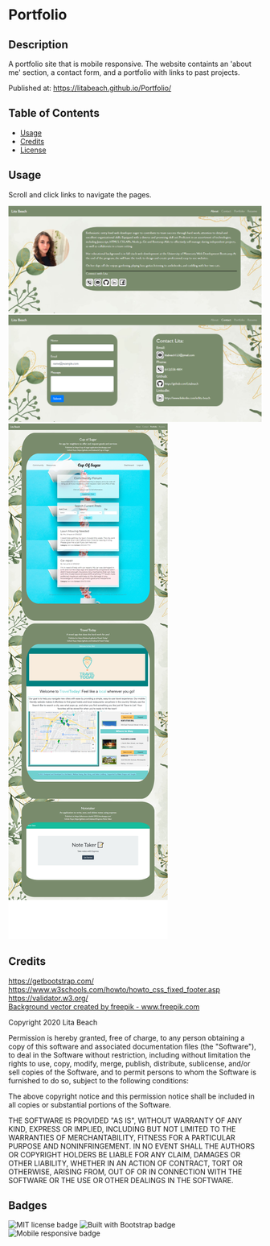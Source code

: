# Portfolio

## Description 
A portfolio site that is mobile responsive. The website containts an 'about me' section, a contact form, and a portfolio with links to past projects. 

Published at: https://litabeach.github.io/Portfolio/


## Table of Contents

* [Usage](#usage)
* [Credits](#credits)
* [License](#license)


## Usage 

Scroll and click links to navigate the pages. 

![Home page](02-CSS-Bootstrap/Assets/Images2/screenshot1.png)
![Contact Form](02-CSS-Bootstrap/Assets/Images2/screenshot2.png)
![Portfolio](02-CSS-Bootstrap/Assets/Images2/screenshot3.png)


## Credits

https://getbootstrap.com/ <br>
https://www.w3schools.com/howto/howto_css_fixed_footer.asp <br>
https://validator.w3.org/ <br>
<a href='https://www.freepik.com/vectors/background'>Background vector created by freepik - www.freepik.com</a>

Copyright 2020 Lita Beach

Permission is hereby granted, free of charge, to any person obtaining a copy of this software and associated documentation files (the "Software"), to deal in the Software without restriction, including without limitation the rights to use, copy, modify, merge, publish, distribute, sublicense, and/or sell copies of the Software, and to permit persons to whom the Software is furnished to do so, subject to the following conditions:

The above copyright notice and this permission notice shall be included in all copies or substantial portions of the Software.

THE SOFTWARE IS PROVIDED "AS IS", WITHOUT WARRANTY OF ANY KIND, EXPRESS OR IMPLIED, INCLUDING BUT NOT LIMITED TO THE WARRANTIES OF MERCHANTABILITY, FITNESS FOR A PARTICULAR PURPOSE AND NONINFRINGEMENT. IN NO EVENT SHALL THE AUTHORS OR COPYRIGHT HOLDERS BE LIABLE FOR ANY CLAIM, DAMAGES OR OTHER LIABILITY, WHETHER IN AN ACTION OF CONTRACT, TORT OR OTHERWISE, ARISING FROM, OUT OF OR IN CONNECTION WITH THE SOFTWARE OR THE USE OR OTHER DEALINGS IN THE SOFTWARE.

## Badges

![MIT license badge](https://img.shields.io/badge/License-MIT-blue)
![Built with Bootstrap badge](https://img.shields.io/badge/Built_with-Bootstrap-green)
![Mobile responsive badge](https://img.shields.io/badge/Mobile-Responsive-orange)
